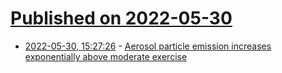 # [Published on 2022-05-30](index.md)

* [2022-05-30, 15:27:26](https://news.ycombinator.com/item?id=31560028) - [Aerosol particle emission increases exponentially above moderate exercise](https://www.pnas.org/doi/full/10.1073/pnas.2202521119)
